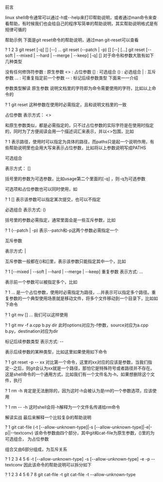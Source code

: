 前言

linux shell命令通常可以通过-h或--help来打印帮助说明，或者通过man命令来查看帮助，有时候我们也会给自己的程序写简单的帮助说明，其实帮助说明格式是有规律可循的

帮助示例
下面是git reset命令的帮助说明，通过man git-reset可以查看

?
1
2
3
git reset [-q] [<tree-ish>] [--] <paths>...
git reset (--patch | -p) [<tree-ish>] [--] [<paths>...]
git reset [--soft | --mixed | --hard | --merge | --keep] [-q] [<commit>]
对于命令和参数大致有如下几种类型

没有任何修饰符参数 : 原生参数
<>  : 占位参数
[]  : 可选组合
()  : 必选组合
|   : 互斥参数
... : 可重复指定前一个参数
--  : 标记后续参数类型
下面来一一介绍

参数类型解读
原生参数
说明文档里的字符即为命令需要使用的字符，比如以上命令的

?
1
git reset
这种参数在使用时必需指定，且和说明文档里的一致

占位参数
表示方式： <>

和原生参数类似，都是必需指定的，只不过占位参数的实际字符是在使用时指定的，同时为了方便阅读会用一个描述词汇来表示，并以<>包围，比如

?
1
<paths>
表示路径，使用时可以指定为具体的路径，而paths只是起一个说明作用，有些帮助说明里也会用大写来表示占位参数，比如将以上参数说明写成PATHS

可选组合

表示方式：  []

括号里的参数为可选参数，比如usage第二个里面的[-q] ，则-q为可选参数

可选项和占位参数也可以同时使用，如

?
1
[<commit>]
表示该参数可以指定某次提交，也可以不指定

必选组合
表示方式:  ()

括号里的参数必需指定，通常里面会是一些互斥参数，比如

?
1
(--patch | -p)
表示--patch和-p这两个参数必需指定一个

互斥参数

表示方式:  |

互斥参数一般都在()和[]里，表示该参数只能指定其中一个，比如

?
1
[--mixed | --soft | --hard | --merge | --keep]
重复参数
表示方式: ...

表示前一个参数可以被指定多个，比如

?
1
<paths>...
<paths>是一个占位参数，使用时必需指定为路径，...并表示可以指定多个路径。重复参数的一个典型使用场景就是移动文件，将多个文件移动到一个目录下，比如如下命令

?
1
git mv [<options>] <source>... <destination>
我们可以这样使用

?
1
git mv -f a.cpp b.py dir
此时options对应为-f参数，source对应为a.cpp b.py，destination对应为dir

标记后续参数类型
表示方式: --

表示后续参数的某种类型，比如这里如果使用如下命令

?
1
git reset -p -- xx
对比第一个命令，这里的xx对应的应该是<paths>参数，当我们指定--之后，则git会认为xx就是一个路径，那怕它是特殊符号或者路径并不存在。这是shell命令的一个通用方式，比如我们有一个文件名为-h，如果想删除这个文件，执行

?
1
rm -h
肯定是无法删除的，因为这时-h会被认为是rm的一个参数选项，应该使用

?
1
rm -- -h
这时shell会将-h解释为一个文件名传递给rm命令

解读实战
最后来解释一个比较复杂的帮助说明

?
1
git cat-file (-t [--allow-unknown-type]|-s [--allow-unknown-type]|-e|-p|<type>|--textconv) <object>
该命令参数由四个部分，其中git和cat-file为原生参数，()里的为可选组合， <object>为占位参数

组合又由6部分组成，为互斥关系

?
1
2
3
4
5
6
-t [--allow-unknown-type]
-s [--allow-unknown-type]
-e
-p
<type>
--textconv
因此该命令的帮助说明可以拆分如下

?
1
2
3
4
5
6
7
8
git cat-file -t <object>
git cat-file -t --allow-unknown-type <object>
git cat-file -s <object>
git cat-file -s --allow-unknown-type <object>
git cat-file -e <object>
git cat-file -p <object>
git cat-file <type> <object>
git cat-file --textconv <object>